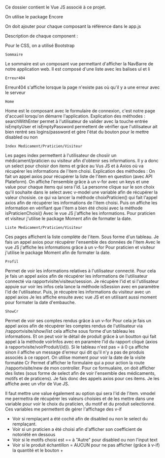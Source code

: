 Ce dossier contient le Vue JS associé à ce projet.

On utilise le package Encore

On doit ajouter pour chaque composant la référence dans le app.js

Description de chaque component : 

Pour le CSS, on a utilisé Bootstrap

    Sommaire
Le sommaire est un composant vue permettant d'afficher la NavBarre de notre application web.
Il est composé d'une liste avec les balises ul et li 

    Erreur404
Erreur404 s'affiche lorsque la page n'existe pas où qu'il y a une erreur avec le serveur

    Home
Home est le composant avec le formulaire de connexion, c'est notre page d'accueil lorsqu'on
démarre l'application.
    Explication des méthodes : 
searchWithEnter permet à l'utilisateur de valider avec la touche entrée
isEmptyUser et isEmptyPassword permettent de vérifier que l'utilisateur ait bien rentré ses logins/password et gère l'état du bouton pour le mettre disabled ou non

    Index Medicament/Praticien/Visiteur
Les pages index permettent à l'utilisateur de chosiir un médicament/praticien ou visiteur afin d'obtenir ses informations.
Il y a donc un select pour choisir don items et grâce au Vus JS et à Axios où va récupérer les informations de l'item choisi.
    Explication des méthodes :
On fait un appel axios pour récupérer la liste de l'item en question (avec API Plateform).
On affiche l'ensemble grâce à un v-for avec un keys et une value pour chaque items qui sera l'id.
La personne clique sur le son choix qu'il souhaite dans le select avec v-model une variable afin de récupérer la valeur chosisie.
ce qui va lancer la méthode choixPraticien() qui fait l'appel axios afin de récupérer les informations de l'item choisi.
Puis on affiche les information en vérifiant que l'item a bien été choisi avec la méthode isPraticienChoisi()
Avec le vue JS j'affiche les informations.
Pour praticien et visiteur j'utilise le package Moment afin de formater la date.

    Liste Medicament/Praticien/Visiteur
Ces pages affichent la liste complète de l'item.
Sous forme d'un tableau.
Je fais un appel axios pour récupérer l'ensemble des données de l'item
Avec le vue JS j'affiche les informations grâce à un v-for
Pour praticien et visiteur j'utilise le package Moment afin de formater la date.

    Profil
Permet de voir les informations relatives à l'utilisateur connecté.
Pour cela je fais un appel axios afin de récupérer les informations de l'utilisateur connecté via rapportvisite/visiteur/session.
Je récupère l'id et si l'utilisateur appuie sur voir les infos cela lance la méthode isSession avec en paramètre l'id de l'utilisateur.
Puis, je récupère les informations du visiteur avec un appel axios
Je les affiche ensuite avec vue JS et en utilisant aussi moment pour formater la date d'embauche.

    ShowCr
Permet de voir ses comptes rendus grâce à un v-for
Pour cela je fais un appel axios afin de récupérer les comptes rendus de l'utilisateur via 
/rapportvisite/show/list
cela affiche sous forme d'un tableau les informations. Et on peut voir le détail de produit grâce à un boutton qui fait appel à la méthode voirInfos avec en paramère l'id du rapport cliqué (axios à rapportvisite/voirProduit/{id}).
Si le tableau n'est pas = à 0 ça affiche sinon il affiche un message d'erreur qui dit qu'il n'y a pas de produis associés à ce rapport.
On utilise moment pour voir la date de la visite formatée
    Cr
Permet d'afficher le formulaire qui a pour action la route /rapportvisite/new de mon controller.
Pour ce formualaire, on doit afficher des listes (sous forme de select afin de voir l'ensemble des médicaments, motifs et de praticens). 
Je fais donc des appels axios pour ces items. Je les affiche avec un vfor de Vue JS.

Il faut mettre une value également au option qui sera l'id de l'item.
vmodel me permettra de récupérer les valeurs choisies et de les mettre dans une variable pour voir le choix du praticien, du motif et du produit selectionné.
Ces variables me permettent de gérer l'affichage des v-if
- Voir si remplaçant a été coché afin de disabled ou non le select du remplaçant.
- Voir si un praticien a été choisi afin d'afficher son coefficient de notoriété en dessous
- Voir si le motifs choisi est == à "Autre" pour disabled ou non l'input text
- Voir si le produit échantillon = AUCUN pour ne pas afficher (grâce à v-if) la quantité et le bouton +




